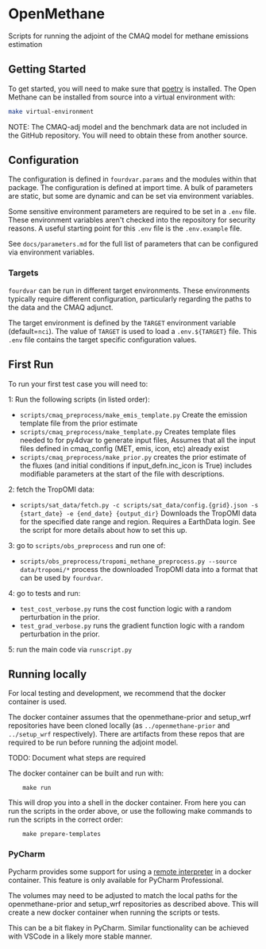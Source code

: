 # OpenMethane

Scripts for running the adjoint of the CMAQ model for methane emissions estimation

## Getting Started

To get started, you will need to make sure that [poetry](https://python-poetry.org/docs/) is installed.
The Open Methane can be installed from source into a virtual environment with:

```bash
make virtual-environment
```

NOTE: The CMAQ-adj model and the benchmark data are not included in the GitHub repository. 
You will need to obtain these from another source.

## Configuration

The configuration is defined in `fourdvar.params` and the modules within that package.
The configuration is defined at import time.
A bulk of parameters are static, but some are dynamic and can be set via environment variables.

Some sensitive environment parameters are required to be set in a `.env` file.
These environment variables aren't checked into the repository for security reasons.
A useful starting point for this `.env` file is the `.env.example` file.

See `docs/parameters.md` for the full list of parameters that can be configured via environment variables.

### Targets

`fourdvar` can be run in different target environments.
These environments typically require different configuration,
particularly regarding the paths to the data and the CMAQ adjunct.

The target environment is defined by the `TARGET` environment variable (default=`nci`).
The value of `TARGET` is used to load a `.env.${TARGET}` file.
This `.env` file contains the target specific configuration values.

## First Run

To run your first test case you will need to:


1: Run the following scripts (in listed order):
 - `scripts/cmaq_preprocess/make_emis_template.py`
	Create the emission template file from the prior estimate
 - `scripts/cmaq_preprocess/make_template.py`
	Creates template files needed to for py4dvar to generate input files,
	Assumes that all the input files defined in cmaq_config (MET, emis, icon, etc) already exist
 - `scripts/cmaq_preprocess/make_prior.py`
	creates the prior estimate of the fluxes (and initial conditions if input_defn.inc_icon is True)
	includes modifiable parameters at the start of the file with descriptions.

2: fetch the TropOMI data:
 - `scripts/sat_data/fetch.py -c scripts/sat_data/config.{grid}.json -s {start_date} -e {end_date} {output_dir}`
	Downloads the TropOMI data for the specified date range and region.
	Requires a EarthData login. See the script for more details about how to set this up.
 
3: go to `scripts/obs_preprocess` and run one of:
 - `scripts/obs_preprocess/tropomi_methane_preprocess.py --source data/tropomi/*`
	process the downloaded TropOMI data into a format that can be used by `fourdvar`.

4: go to tests and run:
 - `test_cost_verbose.py`
	runs the cost function logic with a random perturbation in the prior.
 - `test_grad_verbose.py`
	runs the gradient function logic with a random perturbation in the prior.

5: run the main code via `runscript.py`

## Running locally

For local testing and development, we recommend that the docker container is used.


The docker container assumes that the openmethane-prior and setup_wrf repositories have been cloned
locally (as `../openmethane-prior` and `../setup_wrf` respectively).
There are artifacts from these repos that are required to be run before running the adjoint model.

TODO: Document what steps are required

The docker container can be built and run with:

```shell
	make run
```

This will drop you into a shell in the docker container.
From here you can run the scripts in the order above,
or use the following make commands to run the scripts in the correct order:

```shell
	make prepare-templates
```

### PyCharm

Pycharm provides some support for using a 
[remote interpreter](https://www.jetbrains.com/help/pycharm/using-docker-as-a-remote-interpreter.html) 
in a docker container.
This feature is only available for PyCharm Professional.

The volumes may need to be adjusted to match the local paths for the openmethane-prior and setup_wrf repositories
as described above.
This will create a new docker container when running the scripts or tests.

This can be a bit flakey in PyCharm. 
Similar functionality can be achieved with VSCode in a likely more stable manner.


